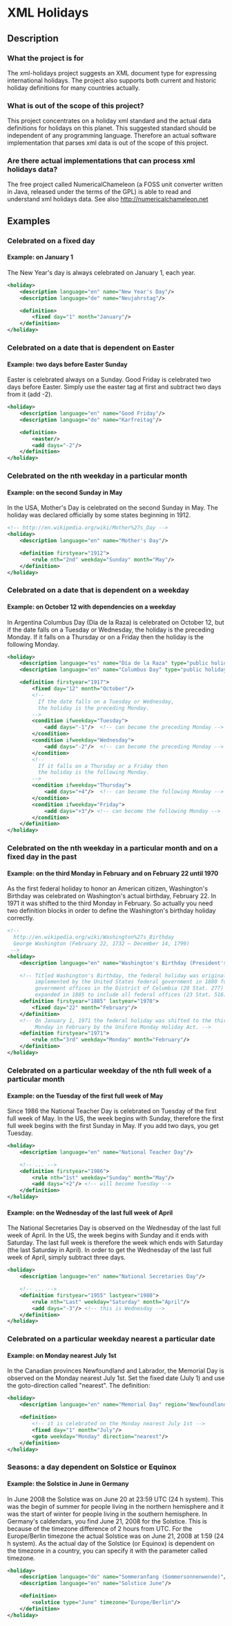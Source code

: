 # XML Holidays

## Description

### What the project is for

The xml-holidays project suggests an XML document type for expressing international holidays.
The project also supports both current and historic holiday definitions for many countries actually.

### What is out of the scope of this project?

This project concentrates on a holiday xml standard and the actual data definitions for holidays on this planet.
This suggested standard should be independent of any programming language.
Therefore an actual software implementation that parses xml data is out of the scope of this project.

### Are there actual implementations that can process xml holidays data?

The free project called NumericalChameleon (a FOSS unit converter written in Java, released under the terms of the GPL)
is able to read and understand xml holidays data. See also http://numericalchameleon.net


## Examples

### Celebrated on a fixed day

#### Example: on January 1
The New Year's day is always celebrated on January 1, each year.

```xml
<holiday>
    <description language="en" name="New Year's Day"/>
    <description language="de" name="Neujahrstag"/>

    <definition>
        <fixed day="1" month="January"/>
    </definition>
</holiday>
```


### Celebrated on a date that is dependent on Easter

#### Example: two days before Easter Sunday

Easter is celebrated always on a Sunday. Good Friday is celebrated two days before Easter.
Simply use the easter tag at first and subtract two days from it (add -2).

```xml
<holiday>
    <description language="en" name="Good Friday"/>
    <description language="de" name="Karfreitag"/>

    <definition>
        <easter/>
        <add days="-2"/>
    </definition>
</holiday>
```


### Celebrated on the nth weekday in a particular month

#### Example: on the second Sunday in May

In the USA, Mother's Day is celebrated on the second Sunday in May.
The holiday was declared officially by some states beginning in 1912.

```xml
<!-- http://en.wikipedia.org/wiki/Mother%27s_Day -->
<holiday>
    <description language="en" name="Mother's Day"/>

    <definition firstyear="1912">
        <rule nth="2nd" weekday="Sunday" month="May"/>
    </definition>
</holiday>
```


### Celebrated on a date that is dependent on a weekday

#### Example: on October 12 with dependencies on a weekday

In Argentina Columbus Day (Día de la Raza) is celebrated on October 12, but if the date falls on a Tuesday or Wednesday,
the holiday is the preceding Monday. If it falls on a Thursday or on a Friday then the holiday is the following Monday.

```xml
<holiday>
    <description language="es" name="Día de la Raza" type="public holiday"/>
    <description language="en" name="Columbus Day" type="public holiday"/>

    <definition firstyear="1917">
        <fixed day="12" month="October"/>
        <!--
          If the date falls on a Tuesday or Wednesday,
          the holiday is the preceding Monday.
        -->
        <condition ifweekday="Tuesday">
            <add days="-1"/>  <!-- can become the preceding Monday -->
        </condition>
        <condition ifweekday="Wednesday">
            <add days="-2"/>  <!-- can become the preceding Monday -->
        </condition>
        <!--
          If it falls on a Thursday or a Friday then
          the holiday is the following Monday.
        -->
        <condition ifweekday="Thursday">
            <add days="+4"/>  <!-- can become the following Monday -->
        </condition>
        <condition ifweekday="Friday">
            <add days="+3"/> <!-- can become the following Monday -->
        </condition>
    </definition>
</holiday>
```


### Celebrated on the nth weekday in a particular month and on a fixed day in the past

#### Example: on the third Monday in February and on February 22 until 1970

As the first federal holiday to honor an American citizen, Washington's Birthday was celebrated on Washington's
actual birthday, February 22. In 1971 it was shifted to the third Monday in February.
So actually you need two definition blocks in order to define the Washington's birthday holiday correctly.

```xml
<!--
  http://en.wikipedia.org/wiki/Washington%27s_Birthday
  George Washington (February 22, 1732 – December 14, 1799)
 -->
<holiday>
    <description language="en" name="Washington's Birthday (President's Day)" type="federal holiday"/>

    <!-- Titled Washington's Birthday, the federal holiday was originally
         implemented by the United States federal government in 1880 for
         government offices in the District of Columbia (20 Stat. 277) and
         expanded in 1885 to include all federal offices (23 Stat. 516). -->
    <definition firstyear="1885" lastyear="1970">
        <fixed day="22" month="February"/>
    </definition>
    <!-- On January 1, 1971 the federal holiday was shifted to the third
         Monday in February by the Uniform Monday Holiday Act. -->
    <definition firstyear="1971">
        <rule nth="3rd" weekday="Monday" month="February"/>
    </definition>
</holiday>
```


### Celebrated on a particular weekday of the nth full week of a particular month

#### Example: on the Tuesday of the first full week of May

Since 1986 the National Teacher Day is celebrated on Tuesday of the first full week of May.
In the US, the week begins with Sunday, therefore the first full week begins with the first Sunday in May.
If you add two days, you get Tuesday.

```xml
<holiday>
    <description language="en" name="National Teacher Day"/>

    <!-- ... -->
    <definition firstyear="1986">
        <rule nth="1st" weekday="Sunday" month="May"/>
        <add days="+2"/> <!-- will become Tuesday -->
    </definition>
</holiday>
```

#### Example: on the Wednesday of the last full week of April

The National Secretaries Day is observed on the Wednesday of the last full week of April.
In the US, the week begins with Sunday and it ends with Saturday.
The last full week is therefore the week which ends with Saturday (the last Saturday in April).
In order to get the Wednesday of the last full week of April, simply subtract three days.

```xml
<holiday>
    <description language="en" name="National Secretaries Day"/>

    <!-- ... -->
    <definition firstyear="1955" lastyear="1980">
        <rule nth="Last" weekday="Saturday" month="April"/>
        <add days="-3"/> <!-- this is Wednesday -->
    </definition>
</holiday>
```

### Celebrated on a particular weekday nearest a particular date

#### Example: on Monday nearest July 1st

In the Canadian provinces Newfoundland and Labrador, the Memorial Day is observed on the Monday nearest July 1st.
Set the fixed date (July 1) and use the goto-direction called "nearest". The definition:

```xml
<holiday>
    <description language="en" name="Memorial Day" region="Newfoundland and Labrador"/>

    <definition>
        <!-- it is celebrated on the Monday nearest July 1st -->
        <fixed day="1" month="July"/>
        <goto weekday="Monday" direction="nearest"/>
    </definition>
</holiday>
```

### Seasons: a day dependent on Solstice or Equinox

#### Example: the Solstice in June in Germany

In June 2008 the Solstice was on June 20 at 23:59 UTC (24 h system). This was the begin of summer for people living
in the northern hemisphere and it was the start of winter for people living in the southern hemisphere.
In Germany's caldendars, you find June 21, 2008 for the Solstice.
This is because of the timezone difference of 2 hours from UTC.
For the Europe/Berlin timezone the actual Solstice was on June 21, 2008 at 1:59 (24 h system).
As the actual day of the Solstice (or Equinox) is dependent on the timezone in a country,
you can specify it with the parameter called timezone.

```xml
<holiday>
    <description language="de" name="Sommeranfang (Sommersonnenwende)"/>
    <description language="en" name="Solstice June"/>

    <definition>
        <solstice type="June" timezone="Europe/Berlin"/>
    </definition>
</holiday>

```
